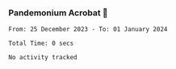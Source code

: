 ### Pandemonium Acrobat 🤸

<!--START_SECTION:waka-->

```all_time
From: 25 December 2023 - To: 01 January 2024

Total Time: 0 secs

No activity tracked
```

<!--END_SECTION:waka-->
